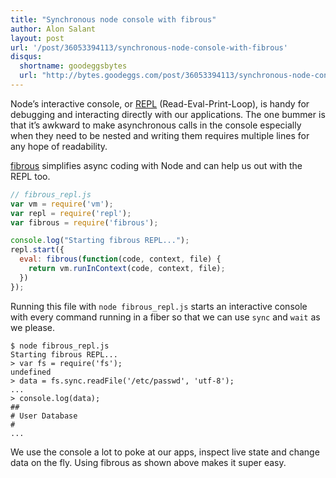 ```yaml
---
title: "Synchronous node console with fibrous"
author: Alon Salant
layout: post
url: '/post/36053394113/synchronous-node-console-with-fibrous'
disqus:
  shortname: goodeggsbytes
  url: "http://bytes.goodeggs.com/post/36053394113/synchronous-node-console-with-fibrous"
---
```


Node’s interactive console, or [REPL](http://nodejs.org/api/repl.html) (Read-Eval-Print-Loop), is handy for debugging and interacting directly with our applications. The one bummer is that it’s awkward to make asynchronous calls in the console especially when they need to be nested and writing them requires multiple lines for any hope of readability.

[fibrous](https://github.com/goodeggs/fibrous) simplifies async coding with Node and can help us out with the REPL too.
<!-- more -->

``` js
// fibrous_repl.js
var vm = require('vm');
var repl = require('repl');
var fibrous = require('fibrous');

console.log("Starting fibrous REPL...");
repl.start({
  eval: fibrous(function(code, context, file) {
    return vm.runInContext(code, context, file);
  })
});
```

Running this file with `node fibrous_repl.js` starts an interactive console with every command running in a fiber so that we can use `sync` and `wait` as we please.

    $ node fibrous_repl.js
    Starting fibrous REPL...
    > var fs = require('fs');
    undefined
    > data = fs.sync.readFile('/etc/passwd', 'utf-8');
    ...
    > console.log(data);
    ##
    # User Database
    #
    ...

We use the console a lot to poke at our apps, inspect live state and change data on the fly. Using fibrous as shown above makes it super easy.